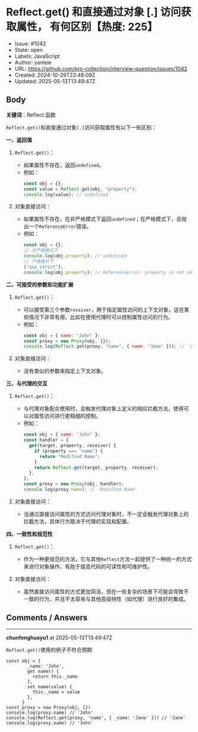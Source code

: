# Reflect.get() 和直接通过对象 [.] 访问获取属性， 有何区别【热度: 225】

- Issue: #1042
- State: open
- Labels: JavaScript
- Author: yanlele
- URL: https://github.com/pro-collection/interview-question/issues/1042
- Created: 2024-10-29T23:48:09Z
- Updated: 2025-05-13T13:49:47Z

## Body

**关键词**：Reflect 函数

`Reflect.get()`和直接通过对象`[.]`访问获取属性有以下一些区别：

**一、返回值**

1. `Reflect.get()`：

   - 如果属性不存在，返回`undefined`。
   - 例如：
     ```javascript
     const obj = {};
     const value = Reflect.get(obj, "property");
     console.log(value); // undefined
     ```

2. 对象直接访问：
   - 如果属性不存在，在非严格模式下返回`undefined`；在严格模式下，会抛出一个`ReferenceError`错误。
   - 例如：
     ```javascript
     const obj = {};
     // 非严格模式下
     console.log(obj.property); // undefined
     // 严格模式下
     ("use strict");
     console.log(obj.property); // ReferenceError: property is not defined
     ```

**二、可接受的参数和功能扩展**

1. `Reflect.get()`：

   - 可以接受第三个参数`receiver`，用于指定属性访问的上下文对象，这在某些情况下非常有用，比如在使用代理时可以控制属性访问的行为。
   - 例如：
     ```javascript
     const obj = { name: "John" };
     const proxy = new Proxy(obj, {});
     console.log(Reflect.get(proxy, "name", { name: "Jane" })); // 'Jane'
     ```

2. 对象直接访问：
   - 没有类似的参数来指定上下文对象。

**三、与代理的交互**

1. `Reflect.get()`：

   - 与代理对象配合使用时，会触发代理对象上定义的相应拦截方法，使得可以对属性访问进行更精细的控制。
   - 例如：
     ```javascript
     const obj = { name: "John" };
     const handler = {
       get(target, property, receiver) {
         if (property === "name") {
           return "Modified Name";
         }
         return Reflect.get(target, property, receiver);
       },
     };
     const proxy = new Proxy(obj, handler);
     console.log(proxy.name); // 'Modified Name'
     ```

2. 对象直接访问：
   - 当通过直接访问属性的方式访问代理对象时，不一定会触发代理对象上的拦截方法，具体行为取决于代理的实现和配置。

**四、一致性和规范性**

1. `Reflect.get()`：

   - 作为一种更规范的方法，它与其他`Reflect`方法一起提供了一种统一的方式来进行对象操作，有助于提高代码的可读性和可维护性。

2. 对象直接访问：
   - 虽然直接访问属性的方式更加简洁，但在一些复杂的场景下可能会导致不一致的行为，并且不太容易与其他高级特性（如代理）进行良好的集成。


## Comments / Answers

---

**chunfenghuayu1** at 2025-05-13T13:49:47Z

`Reflect.get()`使用的例子不符合预期

```
const obj = {
        _name: 'John',
        get name() {
          return this._name
        },
        set name(value) {
          this._name = value
        },
      }
const proxy = new Proxy(obj, {})
console.log(proxy.name) // 'John'
console.log(Reflect.get(proxy, 'name', { _name: 'Jane' })) // 'Jane'
console.log(proxy.name) // 'John'
```
